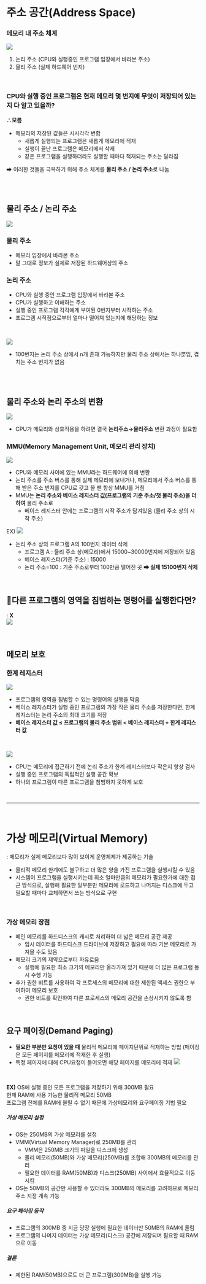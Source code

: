 # 주소 공간(Address Space)

### 메모리 내 주소 체계

![](OperatingSystem/images/address.jpg)

1. 논리 주소 (CPU와 실행중인 프로그램 입장에서 바라본 주소) <br>
2. 물리 주소 (실제 하드웨어 번지)

<br>

### CPU와 실행 중인 프로그램은 현재 메모리 몇 번지에 무엇이 저장되어 있는지 다 알고 있을까?

**∴모름**

- 메모리의 저장된 값들은 시시각각 변함
  - 새롭게 실행되는 프로그램은 새롭게 메모리에 적재
  - 실행이 끝난 프로그램은 메모리에서 삭제
  - 같은 프로그램을 실행하더라도 실행할 때마다 적재되는 주소는 달라짐 <br>

➡ 이러한 것들을 극복하기 위해 주소 체계를 **물리 주소 / 논리 주소**로 나눔

<br>
<br>

## 물리 주소 / 논리 주소

![](OperatingSystem/images/address.jpg)
<br>

### 물리 주소

- 메모리 입장에서 바라본 주소
- 말 그대로 정보가 실제로 저장된 하드웨어상의 주소

### 논리 주소

- CPU와 실행 중인 프로그램 입장에서 바라본 주소
- CPU가 실행하고 이해하는 주소
- 실행 중인 프로그램 각각에게 부여된 0번지부터 시작하는 주소
- 프로그램 시작점으로부터 얼마나 떨어져 있는지에 해당하는 정보

<br>

![](OperatingSystem/images/address3.jpg)
<br>

- 100번지는 논리 주소 상에서 n개 존재 가능하지만 물리 주소 상에서는 하나뿐임, 겹치는 주소 번지가 없음

<br>
<br>

## 물리 주소와 논리 주소의 변환

![](OperatingSystem/images/address4.jpg)

- CPU가 메모리와 상호작용을 하려면 결국 **논리주소→물리주소** 변환 과정이 필요함

### MMU(Memory Management Unit, 메모리 관리 장치)

![](OperatingSystem/images/address5.jpg)

- CPU와 메모리 사이에 있는 MMU라는 하드웨어에 의해 변환
- 논리 주소를 주소 버스를 통해 실제 메모리에 보내거나, 메모리에서 주소 버스를 통해 받은 주소 번지를 CPU로 갖고 올 땐 항상 MMU를 거침
- MMU는 **논리 주소와 베이스 레지스터 값(프로그램의 기준 주소/첫 물리 주소)을 더하여** 물리 주소로
  - 베이스 레지스터 안에는 프로그램의 시작 주소가 담겨있음 (물리 주소 상의 시작 주소) <br>

EX)
![](OperatingSystem/images/address6.jpg)

- 논리 주소 상의 프로그램 A의 100번지 데이터 삭제
  - 프로그램 A : 물리 주소 상(메모리)에서 15000~30000번지에 저장되어 있음
  - 베이스 레지스터(기준 주소) : 15000
  - 논리 주소=100 : 기준 주소로부터 100만큼 떨어진 곳
    **➡ 실제 15100번지 삭제**

<br>

## 🤔다른 프로그램의 영역을 침범하는 명령어를 실행한다면?

: **X** <br>
![](OperatingSystem/images/address7.jpg)

<br>

## 메모리 보호

### 한계 레지스터

![](OperatingSystem/images/address8.jpg)

- 프로그램의 영역을 침범할 수 있는 명령어의 실행을 막음
- 베이스 레지스터가 실행 중인 프로그램의 가장 작은 물리 주소를 저장한다면, 한계 레지스터는 논리 주소의 최대 크기를 저장
- **베이스 레지스터 값 ≤ 프로그램의 물리 주소 범위 < 베이스 레지스터 + 한계 레지스터 값**

<br>

![](OperatingSystem/images/address8.jpg)

- CPU는 메모리에 접근하기 전에 논리 주소가 한계 레지스터보다 작은지 항상 검사
- 실행 중인 프로그램의 독립적인 실행 공간 확보
- 하나의 프로그램이 다른 프로그램을 침범하지 못하게 보호

<br>

---

<br>

# 가상 메모리(Virtual Memory)

: 메모리가 실제 메모리보다 많이 보이게 운영체제가 제공하는 기술

- 물리적 메모리 한계에도 불구하고 더 많은 양을 가진 프로그램을 실행시킬 수 있음
- 시스템이 프로그램을 실행시키는데 최소 얼마만큼의 메모리가 필요한가에 대한 접근 방식으로, 실행헤 필요한 일부분만 메모리에 로드하고 나머지는 디스크에 두고 필요할 때마다 교체하면서 쓰는 방식으로 구현

<br>

### 가상 메모리 장점

- 메인 메모리를 하드디스크의 캐시로 처리하여 더 넓은 메모리 공간 제공
  - 임시 데이터를 하드디스크 드라이브에 저장하고 필요에 따라 기본 메모리로 가져올 수도 있음
- 메모리 크기의 제약으로부터 자유로움
  - 실행에 필요한 최소 크기의 메모리만 올라가져 있기 때문에 더 많은 프로그램 동시 수행 가능
- 추가 권한 비트를 사용하여 각 프로세스의 메모리에 대한 제한된 액세스 권한으 부여하여 메모리 보호
  - 권한 비트를 확인하여 다른 프로세스의 메모리 공간을 손상시키지 않도록 함

<br>

## 요구 페이징(Demand Paging)

- **필요한 부분만 요청이 있을 때** 물리적 메모리에 페이지단위로 적재하는 방법 (페이징은 모든 페이지를 메모리에 적재한 후 실행)
- 특정 페이지에 대해 CPU요청이 들어오면 해당 페이지를 메모리에 적재
  ![](https://img1.daumcdn.net/thumb/R1280x0/?scode=mtistory2&fname=https%3A%2F%2Fblog.kakaocdn.net%2Fdn%2Fzm4CO%2FbtsyExK0Ksl%2Fcd3kpMNkxzFxldYZU6diak%2Fimg.png)

<br>

**EX)**
OS에 실행 중인 모든 프로그램을 저장하기 위해 300MB 필요 <br>
현재 RAM에 사용 가능한 물리적 메모리 50MB <br>
프로그램 전체를 RAM에 올릴 수 없기 때문에 가상메모리와 요구페이징 기법 필요<br>

##### 가상 메모리 설정

- OS는 250MB의 가상 메모리를 설정
- VMM(Virtual Memory Manager)로 250MB를 관리
  - VMM은 250MB 크기의 파일을 디스크에 생성
  - 물리 메모리(50MB)와 가상 메모리(250MB)를 조합해 300MB의 메모리를 관리
  - 필요한 데이터를 RAM(50MB)과 디스크(250MB) 사이에서 효율적으로 이동시킴
- OS는 50MB의 공간만 사용할 수 있더라도 300MB의 메모리를 고려하므로 메모리 주소 지정 계속 가능

##### 요구 페이징 동작

- 프로그램의 300MB 중 지금 당장 실행에 필요한 데이터만 50MB의 RAM에 올림
- 프로그램의 나머지 데이터는 가상 메모리(디스크) 공간에 저장되며 필요할 때 RAM으로 이동

##### 결론

- 제한된 RAM(50MB)으로도 더 큰 프로그램(300MB)을 실행 가능
